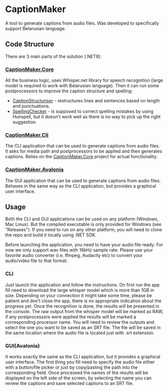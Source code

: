 # CaptionMaker

A tool to generate captions from audio files.
Was developed to specifically support Belarusian language.

## Code Structure

There are 3 main parts of the solution (.NET8):

### [CaptionMaker.Core](CaptionMaker.Core)
All the business logic, uses Whisper.net library for speech recognition (large model is required to work with Belarusian language).
Then it can run some postprocessors to improve the caption structure and spelling:
- [CaptionStructuriser](CaptionMaker.Core/Services/CaptionStructuriser) - restructures lines and sentences based on length and punctuations.
- [SpellingChecker](CaptionMaker.Core/Services/SpellingChecker) - is supposed to correct spelling mistakes by using Hunspell, but it doesn't work well as there is no way to pick up the right suggestion.

### [CaptionMaker.Cli](CaptionMaker.Cli)
The CLI application that can be used to generate captions from audio files. It asks for media path and postprocessors to be applied and then generates captions.
Relies on the [CaptionMaker.Core](CaptionMaker.Core) project for actual functionality.

### [CaptionMaker.Avalonia](CaptionMaker.Avalonia)
The GUI application that can be used to generate captions from audio files. Behaves in the same way as the CLI application, but provides a graphical user interface.

## Usage

Both the CLI and GUI applications can be used on any platform (Windows, Mac Linux). But the compiled executable is only provided for Windows (see "Releases").
If you need to run on any other platform, you will need to clone the repo and build it locally using .NET SDK.

Before launching the application, you need to have your audio file ready. For now we only support wav files with 16kHz sample rate. Please use your favorite audio converter (i.e. ffmpeg, Audacity etc) to convert your audio/video file to that format.

### CLI 
Just launch the application and follow the instructions. On first run the app fill need to download the large whisper model which is more than 1GB in size. Depending on your connection it might take some time, please be patient and don't close the app, there is no appropriate indication about the progress yet.
Once the recognition is done, the results will be presented in the console. The raw output from the whisper model will be marked as RAW, if any postprocessors were applied the results will be marked a corresponding processor name.
You will need to review the outputs and select the one you want to be saved as an SRT file. The file will be saved in the same location where the audio file is located just with .srt extension.

### GUI(Avalonia)
It works exactly the same as the CLI application, but it provides a graphical user interface. The first thing you fill need to specify the audio file either with a button/file picker or just by copy/pasting the path into the corresponding field.
Once processed the names of the results will be displayed on the left side of the screen, by selecting the name you can review the captions and save selected captions to an SRT file. 




